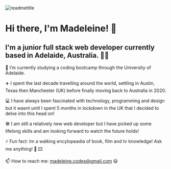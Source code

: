 ![readmetitle](https://user-images.githubusercontent.com/89570017/148892788-12828d75-446a-4f4e-8df4-e77216481e1c.png)

# Hi there, I'm Madeleine! 👋

## I'm a junior full stack web developer currently based in Adelaide, Australia. 👩‍💻


🌱 I’m currently studying a coding bootcamp through the University of Adelaide.

✈️ I spent the last decade travelling around the world, settling in Austin, Texas then Manchester (UK) before finally moving back to Australia in 2020.

 💻 I have always been fascinated with technology, programming and design but it wasnt until I spent 5 months in lockdown in the UK that I decided to delve into this head on!
 
🛠️ I am still a relatively new web developer but I have picked up some lifelong skills and am looking forward to watch the future holds!




⚡ Fun fact: Im a walking encylopeadia of book, film and tv knowledge! Ask me anything! 📖 🎞️

📫 How to reach me: madeleine.codes@gmail.com 😃 




